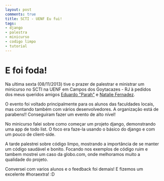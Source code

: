 ```yaml
---
layout: post
comments: true
title: SCTI - UENF Eu fui!
tags:
- django
- palestra
- minicurso
- codigo limpo
- tutorial
---
```


E foi foda!
=========================

Na ultima sexta (08/11/2013) tive o prazer de palestrar e ministrar um minicurso no SCTI na UENF em Campos dos Goytacazes - RJ à pedidos
dos meus queridos amigos [Eduardo "Parah"](https://github.com/ebragaparah) e [Natalie Fernadez]().

O evento foi voltado principalmente para os alunos das faculdades locais, mas contando também com vários desenvolvedores.
A organização está de parabens!! Conseguiram fazer um evento de alto nível!

No minicurso falei sobre como começar um projeto django, demonstrando uma app de todo list.
O foco era faze-la usando o básico do django e com um pouco de client-side.

<script async class="speakerdeck-embed" data-id="9aeb72302c75013136c60a329a8d6a5f" data-ratio="1.2994923857868" src="//speakerdeck.com/assets/embed.js"></script>

A tarde palestrei sobre código limpo, mostrando a importância de se manter um código saudável e bonito.
Focando nos exemplos de código ruim e tambem mostrei um caso da globo.com, onde melhoramos muito a qualidade do projeto.

<script async class="speakerdeck-embed" data-id="8890cb102c770131ff11122461a0ee5c" data-ratio="1.2994923857868" src="//speakerdeck.com/assets/embed.js"></script>

Conversei com varios alunos e o feedback foi demais!
E fizemos um excelente #horaextra! :D
